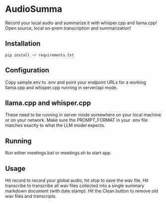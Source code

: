 # AudioSumma

Record your local audio and summarize it with whisper.cpp and llama.cpp!  Open source, local on-prem transcription and summarization!

## Installation

```
pip install -r requirements.txt
```

## Configuration

Copy sample.env to .env and point your endpoint URLs for a working llama.cpp and whisper.cpp running in server/api mode.

## llama.cpp and whisper.cpp

These need to be running in server mode somewhere on your local machine or on your network.  Make sure the PROMPT_FORMAT in your .env file matches exactly to what the LLM model expects.

## Running

Run either meetings.bat or meetings.sh to start app.


## Usage

Hit record to record your global audio, hit stop to save the wav file.  Hit transcribe to transcribe all wav files collected into a single summary markdown document (with date stamp).  Hit the Clean button to remove old wav files and transcripts.

